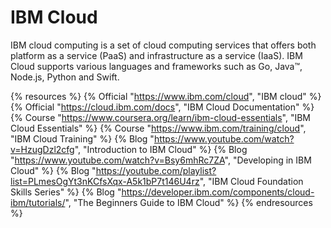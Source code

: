# IBM Cloud

IBM cloud computing is a set of cloud computing services that offers both platform as a service (PaaS) and infrastructure as a service (IaaS). IBM Cloud supports various languages and frameworks such as Go, Java™, Node.js, Python and Swift.

{% resources %}
  {% Official "https://www.ibm.com/cloud", "IBM cloud" %}
  {% Official "https://cloud.ibm.com/docs", "IBM Cloud Documentation" %}
  {% Course "https://www.coursera.org/learn/ibm-cloud-essentials", "IBM Cloud Essentials" %}
  {% Course "https://www.ibm.com/training/cloud", "IBM Cloud Training" %}
  {% Blog "https://www.youtube.com/watch?v=HzugDzl2cfg", "Introduction to IBM Cloud" %}
  {% Blog "https://www.youtube.com/watch?v=Bsy6mhRc7ZA", "Developing in IBM Cloud" %}
  {% Blog "https://youtube.com/playlist?list=PLmesOgYt3nKCfsXqx-A5k1bP7t146U4rz", "IBM Cloud Foundation Skills Series" %}
  {% Blog "https://developer.ibm.com/components/cloud-ibm/tutorials/", "The Beginners Guide to IBM Cloud" %}
{% endresources %}
